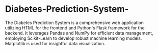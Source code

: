 # Diabetes-Prediction-System-
 The Diabetes Prediction System is a comprehensive web application utilizing HTML for the frontend and Python's Flask framework for the backend. It leverages Pandas and NumPy for efficient data management, employing Scikit-Learn to develop robust machine learning models. Matplotlib is used for insightful data visualization.
